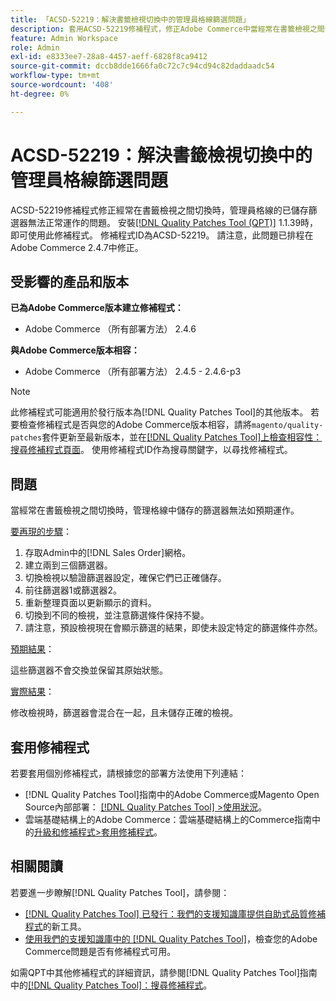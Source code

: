 ```yaml
---
title: 「ACSD-52219：解決書籤檢視切換中的管理員格線篩選問題」
description: 套用ACSD-52219修補程式，修正Adobe Commerce中當經常在書籤檢視之間切換時，管理員格線的已儲存篩選器無法正常運作的問題。
feature: Admin Workspace
role: Admin
exl-id: e8333ee7-28a8-4457-aeff-6828f8ca9412
source-git-commit: dccb8dde1666fa0c72c7c94cd94c82daddaadc54
workflow-type: tm+mt
source-wordcount: '408'
ht-degree: 0%

---
```


# ACSD-52219：解決書籤檢視切換中的管理員格線篩選問題

ACSD-52219修補程式修正經常在書籤檢視之間切換時，管理員格線的已儲存篩選器無法正常運作的問題。 安裝[[!DNL Quality Patches Tool (QPT)]](/help/announcements/adobe-commerce-announcements/magento-quality-patches-released-new-tool-to-self-serve-quality-patches.md) 1.1.39時，即可使用此修補程式。 修補程式ID為ACSD-52219。 請注意，此問題已排程在Adobe Commerce 2.4.7中修正。

## 受影響的產品和版本

**已為Adobe Commerce版本建立修補程式：**

* Adobe Commerce （所有部署方法） 2.4.6

**與Adobe Commerce版本相容：**

* Adobe Commerce （所有部署方法） 2.4.5 - 2.4.6-p3

>[!NOTE]
>
>此修補程式可能適用於發行版本為[!DNL Quality Patches Tool]的其他版本。 若要檢查修補程式是否與您的Adobe Commerce版本相容，請將`magento/quality-patches`套件更新至最新版本，並在[[!DNL Quality Patches Tool]上檢查相容性：搜尋修補程式頁面](https://experienceleague.adobe.com/tools/commerce-quality-patches/index.html?lang=zh-Hant)。 使用修補程式ID作為搜尋關鍵字，以尋找修補程式。

## 問題

當經常在書籤檢視之間切換時，管理格線中儲存的篩選器無法如預期運作。

<u>要再現的步驟</u>：

1. 存取Admin中的[!DNL Sales Order]網格。
1. 建立兩到三個篩選器。
1. 切換檢視以驗證篩選器設定，確保它們已正確儲存。
1. 前往篩選器1或篩選器2。
1. 重新整理頁面以更新顯示的資料。
1. 切換到不同的檢視，並注意篩選條件保持不變。
1. 請注意，預設檢視現在會顯示篩選的結果，即使未設定特定的篩選條件亦然。

<u>預期結果</u>：

這些篩選器不會交換並保留其原始狀態。

<u>實際結果</u>：

修改檢視時，篩選器會混合在一起，且未儲存正確的檢視。

## 套用修補程式

若要套用個別修補程式，請根據您的部署方法使用下列連結：

* [!DNL Quality Patches Tool]指南中的Adobe Commerce或Magento Open Source內部部署： [[!DNL Quality Patches Tool] >使用狀況](https://experienceleague.adobe.com/docs/commerce-operations/tools/quality-patches-tool/usage.html?lang=zh-Hant)。
* 雲端基礎結構上的Adobe Commerce：雲端基礎結構上的Commerce指南中的[升級和修補程式>套用修補程式](https://experienceleague.adobe.com/docs/commerce-cloud-service/user-guide/develop/upgrade/apply-patches.html?lang=zh-Hant)。

## 相關閱讀

若要進一步瞭解[!DNL Quality Patches Tool]，請參閱：

* [[!DNL Quality Patches Tool] 已發行：我們的支援知識庫提供自助式品質修補程式](/help/announcements/adobe-commerce-announcements/magento-quality-patches-released-new-tool-to-self-serve-quality-patches.md)的新工具。
* [使用我們的支援知識庫中的 [!DNL Quality Patches Tool]](/help/support-tools/patches-available-in-qpt-tool/check-patch-for-magento-issue-with-magento-quality-patches.md)，檢查您的Adobe Commerce問題是否有修補程式可用。

如需QPT中其他修補程式的詳細資訊，請參閱[!DNL Quality Patches Tool]指南中的[[!DNL Quality Patches Tool]：搜尋修補程式](https://experienceleague.adobe.com/tools/commerce-quality-patches/index.html?lang=zh-Hant)。

